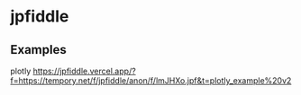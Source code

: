# jpfiddle

## Examples

plotly https://jpfiddle.vercel.app/?f=https://tempory.net/f/jpfiddle/anon/f/lmJHXo.jpf&t=plotly_example%20v2
